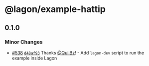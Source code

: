 # @lagon/example-hattip

## 0.1.0

### Minor Changes

- [#538](https://github.com/lagonapp/lagon/pull/538) [`d48af93`](https://github.com/lagonapp/lagon/commit/d48af93b3547051a4a93542086e5dff5acafcb67) Thanks [@QuiiBz](https://github.com/QuiiBz)! - Add `lagon-dev` script to run the example inside Lagon
